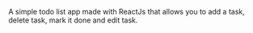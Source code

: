A simple todo list app made with ReactJs that allows you to add a task, delete task, mark it done and edit task.
